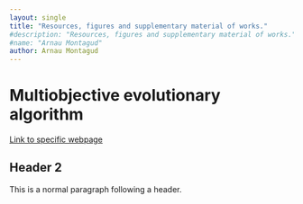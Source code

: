 ```yaml
---
layout: single
title: "Resources, figures and supplementary material of works."
#description: "Resources, figures and supplementary material of works."
#name: "Arnau Montagud"
author: Arnau Montagud
---
```


# [](#header-2)Multiobjective evolutionary algorithm

[Link to specific webpage](https://arnaumontagud.github.io/metamode)

## [](#header-2)Header 2

This is a normal paragraph following a header. 
